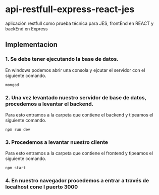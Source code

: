 # api-restfull-express-react-jes
aplicación restfull como prueba técnica para JES, frontEnd en REACT y backEnd en Express

## Implementacion 
### 1. Se debe tener ejecutando la base de datos.

En windows podemos abrir una consola y ejcutar el servidor con el siguiente comando. 

`
mongod
`

### 2. Una vez levantado nuestro servidor de base de datos, procedemos a levantar el backend.

Para esto entramos a la carpeta que contiene el backend y tipeamos el siguiente comando. 

`
npm run dev
`

### 3. Procedemos a levantar nuestro cliente

Para esto entramos a la carpeta que contiene el frontend y tipeamos el siguiente comando. 

`
npm start
`

### 4. En nuestro navegador procedemos a entrar a través de localhost cone l puerto 3000

